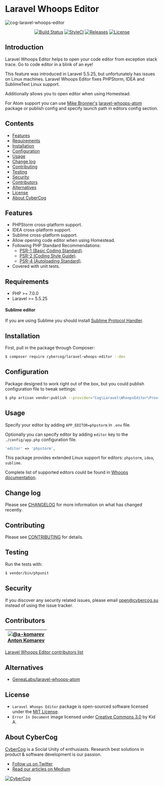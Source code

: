 # Laravel Whoops Editor

![cog-laravel-whoops-editor](https://user-images.githubusercontent.com/1849174/34025716-77df6958-e162-11e7-858a-f2196f4e2372.png)

<p align="center">
<a href="https://travis-ci.org/cybercog/laravel-whoops-editor"><img src="https://img.shields.io/travis/cybercog/laravel-whoops-editor/master.svg?style=flat-square" alt="Build Status"></a>
<a href="https://styleci.io/repos/114317434"><img src="https://styleci.io/repos/114317434/shield" alt="StyleCI"></a>
<a href="https://github.com/cybercog/laravel-whoops-editor/releases"><img src="https://img.shields.io/github/release/cybercog/laravel-whoops-editor.svg?style=flat-square" alt="Releases"></a>
<a href="https://github.com/cybercog/laravel-whoops-editor/blob/master/LICENSE"><img src="https://img.shields.io/github/license/cybercog/laravel-whoops-editor.svg?style=flat-square" alt="License"></a>
</p>

## Introduction

Laravel Whoops Editor helps to open your code editor from exception stack trace. Go to code editor in a blink of an eye!

This feature was introduced in Laravel 5.5.25, but unfortunately has issues on Linux machines. Laravel Whoops Editor fixes PHPStorm, IDEA and SublimeText Linux support.

Additionally allows you to open editor when using Homestead.

For Atom support you can use [Mike Bronner's](https://github.com/mikebronner) [laravel-whoops-atom](https://github.com/GeneaLabs/laravel-whoops-atom) package or publish config and specify launch path in editors config section.

## Contents

- [Features](#features)
- [Requirements](#requirements)
- [Installation](#installation)
- [Configuration](#configuration)
- [Usage](#usage)
- [Change log](#change-log)
- [Contributing](#contributing)
- [Testing](#testing)
- [Security](#security)
- [Contributors](#contributors)
- [Alternatives](#alternatives)
- [License](#license)
- [About CyberCog](#about-cybercog)

## Features

- PHPStorm cross-platform support.
- IDEA cross-platform support.
- Sublime cross-platform support.
- Allow opening code editor when using Homestead.
- Following PHP Standard Recommendations:
  - [PSR-1 (Basic Coding Standard)](http://www.php-fig.org/psr/psr-1/).
  - [PSR-2 (Coding Style Guide)](http://www.php-fig.org/psr/psr-2/).
  - [PSR-4 (Autoloading Standard)](http://www.php-fig.org/psr/psr-4/).
- Covered with unit tests.

## Requirements

- PHP >= 7.0.0
- Laravel >= 5.5.25

#### Sublime editor

If you are using Sublime you should install [Sublime Protocol Handler](https://github.com/thecotne/subl-protocol).

## Installation

First, pull in the package through Composer:

```sh
$ composer require cybercog/laravel-whoops-editor --dev
```

## Configuration

Package designed to work right out of the box, but you could publish configuration file to tweak settings:

```sh
$ php artisan vendor:publish --provider="Cog\Laravel\WhoopsEditor\Providers\WhoopsEditorServiceProvider" --tag="config"
```

## Usage

Specify your editor by adding `APP_EDITOR=phpstorm` in `.env` file.

Optionally you can specify editor by adding `editor` key to the `./config/app.php` configuration file.

```php
'editor' => 'phpstorm',
```

This package provides extended Linux support for editors: `phpstorm`, `idea`, `sublime`.

Complete list of supported editors could be found in [Whoops documentation](https://github.com/filp/whoops/blob/master/docs/Open%20Files%20In%20An%20Editor.md).

## Change log

Please see [CHANGELOG](CHANGELOG.md) for more information on what has changed recently.

## Contributing

Please see [CONTRIBUTING](CONTRIBUTING.md) for details.

## Testing

Run the tests with:

```sh
$ vendor/bin/phpunit
```

## Security

If you discover any security related issues, please email open@cybercog.su instead of using the issue tracker.

## Contributors

| <a href="https://github.com/a-komarev">![@a-komarev](https://avatars.githubusercontent.com/u/1849174?s=110)<br />Anton Komarev</a> |
| :---: |

[Laravel Whoops Editor contributors list](../../contributors)

## Alternatives

- [GeneaLabs/laravel-whoops-atom](https://github.com/GeneaLabs/laravel-whoops-atom) 

## License

- `Laravel Whoops Editor` package is open-sourced software licensed under the [MIT License](LICENSE).
- `Error In Document` image licensed under [Creative Commons 3.0](https://creativecommons.org/licenses/by/3.0/us/) by Kid A.

## About CyberCog

[CyberCog](http://www.cybercog.ru) is a Social Unity of enthusiasts. Research best solutions in product & software development is our passion.

- [Follow us on Twitter](https://twitter.com/cybercog)
- [Read our articles on Medium](https://medium.com/cybercog)

<a href="http://cybercog.ru"><img src="https://cloud.githubusercontent.com/assets/1849174/18418932/e9edb390-7860-11e6-8a43-aa3fad524664.png" alt="CyberCog"></a>
